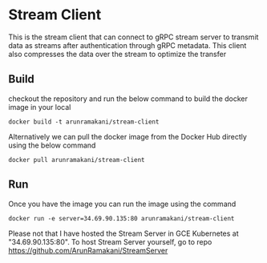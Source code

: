 # Stream Client

This is the stream client that can connect to gRPC stream server to transmit data as streams after authentication through gRPC metadata. This client also compresses the data over the stream to optimize the transfer

## Build 

checkout the repository and run the below command to build the docker image in your local  

```docker build -t arunramakani/stream-client```

Alternatively we can pull the docker image from the Docker Hub directly using the below command

```docker pull arunramakani/stream-client```

## Run 

Once you have the image you can run the image using the command

```docker run -e server=34.69.90.135:80 arunramakani/stream-client```

Please not that I have hosted the Stream Server in GCE Kubernetes at "34.69.90.135:80". To host Stream Server yourself, go to repo https://github.com/ArunRamakani/StreamServer
